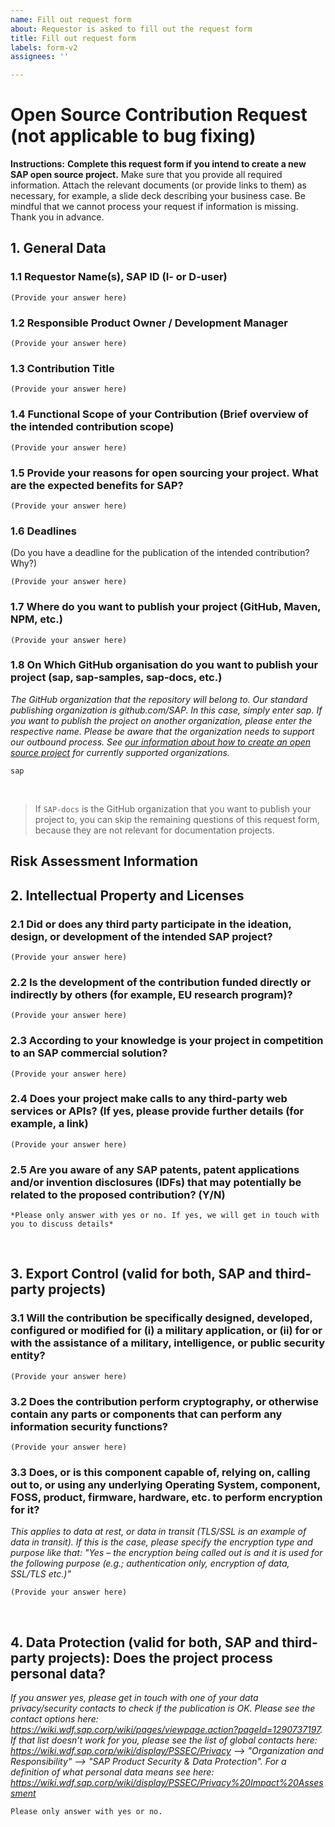 ```yaml
---
name: Fill out request form
about: Requestor is asked to fill out the request form
title: Fill out request form
labels: form-v2
assignees: ''

---
```


# Open Source Contribution Request (not applicable to bug fixing)
**Instructions:** **Complete this request form if you intend to create a new SAP open source project.** Make sure that you provide all required information. Attach the relevant documents (or provide links to them) as necessary, for example, a slide deck describing your business case. Be mindful that we cannot process your request if information is missing. Thank you in advance. 

## 1. General Data

### 1.1 Requestor Name(s), SAP ID (I- or D-user)
```
(Provide your answer here)
```

### 1.2 Responsible Product Owner / Development Manager 
```
(Provide your answer here)
```

### 1.3 Contribution Title
```
(Provide your answer here)
```

### 1.4 Functional Scope of your Contribution (Brief overview of the intended contribution scope)
```
(Provide your answer here)
```

### 1.5 Provide your reasons for open sourcing your project. What are the expected benefits for SAP?
```
(Provide your answer here)
```

### 1.6 Deadlines
(Do you have a deadline for the publication of the intended contribution? Why?)
```
(Provide your answer here)
```

###  1.7 Where do you want to publish your project (GitHub, Maven, NPM, etc.)
```
(Provide your answer here)
```

###  1.8 On Which GitHub organisation do you want to publish your project (sap, sap-samples, sap-docs, etc.)
_The GitHub organization that the repository will belong to. Our standard publishing organization is github.com/SAP. In this case, simply enter sap. If you want to publish the project on another organization, please enter the respective name. Please be aware that the organization needs to support our outbound process. See [our information about how to create an open source project](https://wiki.wdf.sap.corp/wiki/display/ospodocs/Create+an+SAP+Open+Source+Project) for currently supported organizations._
```
sap
```

&nbsp;

> If `SAP-docs` is the GitHub organization that you want to publish your project to, you can skip the remaining questions of this request form, because they are not relevant for documentation projects.

## Risk Assessment Information

## 2. Intellectual Property and Licenses

### 2.1 Did or does any third party participate in the ideation, design, or development of the intended SAP project? 
```
(Provide your answer here)
```

### 2.2 Is the development of the contribution funded directly or indirectly by others (for example, EU research program)?
```
(Provide your answer here)
```

### 2.3 According to your knowledge is your project in competition to an SAP commercial solution?
```
(Provide your answer here)
```

### 2.4 Does your project make calls to any third-party web services or APIs? (If yes, please provide further details (for example, a link) 
```
(Provide your answer here)
```

### 2.5 Are you aware of any SAP patents, patent applications and/or invention disclosures (IDFs) that may potentially be related to the proposed contribution? (Y/N)
```
*Please only answer with yes or no. If yes, we will get in touch with you to discuss details*
```


&nbsp;


## 3. Export Control (valid for both, SAP and third-party projects)

### 3.1 Will the contribution be specifically designed, developed, configured or modified for (i) a military application, or (ii) for or with the assistance of a military, intelligence, or public security entity?
```
(Provide your answer here)
```

### 3.2 Does the contribution perform cryptography, or otherwise contain any parts or components that can perform any information security functions? 
```
(Provide your answer here)
```

### 3.3 Does, or is this component capable of, relying on, calling out to, or using any underlying Operating System, component, FOSS, product, firmware, hardware, etc. to perform encryption for it? 
*This applies to data at rest, or data in transit (TLS/SSL is an example of data in transit). If this is the case, please specify the encryption type and purpose like that: "Yes – the encryption being called out is <enter the encryption type> and it is used for the following purpose <Enter the functional description of the cryptography> (e.g.; authentication only, encryption of data, SSL/TLS etc.)"*

```
(Provide your answer here)
```

&nbsp;


## 4. Data Protection (valid for both, SAP and third-party projects): Does the project process personal data?
*If you answer yes, please get in touch with one of your data privacy/security contacts to check if the publication is OK. Please see the contact options here: https://wiki.wdf.sap.corp/wiki/pages/viewpage.action?pageId=1290737197. If that list doesn’t work for you, please see the list of global contacts here: https://wiki.wdf.sap.corp/wiki/display/PSSEC/Privacy  -->  "Organization and Responsibility"  -->  "SAP Product Security & Data Protection". For a definition of what personal data means see here: https://wiki.wdf.sap.corp/wiki/display/PSSEC/Privacy%20Impact%20Assessment*
```
Please only answer with yes or no.
```
